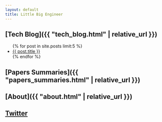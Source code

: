 ```yaml
---
layout: default
title: Little Big Engineer
---
```



## [Tech Blog]({{ "tech_blog.html" | relative_url }})

<ul>
  {% for post in site.posts limit:5 %}
    <li>
      <a href="{{ post.url }}">{{ post.title }}</a>
    </li>
  {% endfor %}
</ul>


## [Papers Summaries]({{ "papers_summaries.html" | relative_url }})

## [About]({{ "about.html" | relative_url }})

## [Twitter](https://twitter.com/alext_rex)



